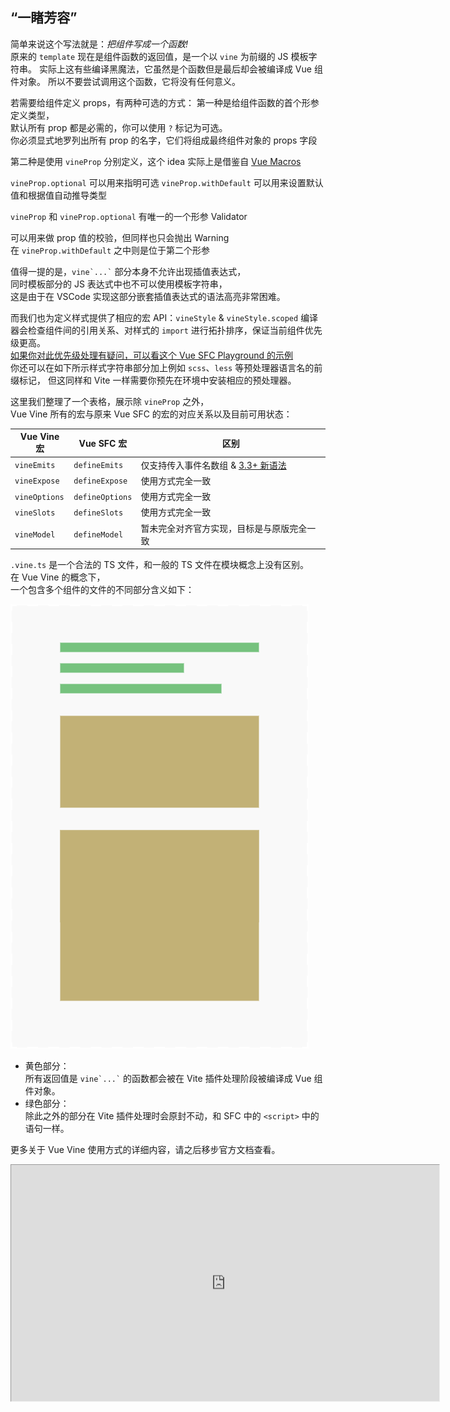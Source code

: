 <h2 class="font-bold text-coolGray">
  “一睹芳容”
</h2>

<p v-click="[0,1]" class="flex flex-col transition-800 w-auto lh-2 text-coolgray-300 text-4">
  <span class="my1">
    简单来说这个写法就是：<i text-6 font-bold>把组件写成一个函数!</i><br>
  </span>
  <span class="my1">
    原来的 <code>template</code> 现在是组件函数的返回值，是一个以 <code>vine</code> 为前缀的 JS 模板字符串。
  </span>
  <span class="my1 text-coolgray-200/80">
    实际上这有些编译黑魔法，它虽然是个函数但是最后却会被编译成 Vue 组件对象。
  </span>
  <span class="text-amber-200/90">
    所以不要尝试调用这个函数，它将没有任何意义。
  </span>
</p>

<p v-click="[1,2]" class="flex flex-col transition-800 w-auto lh-2 text-coolgray-300 text-4">
  <span class="my1 text-6 font-bold text-emerald-300">
    若需要给组件定义 props，有两种可选的方式：
  </span>
  <span class="my1">
    第一种是给组件函数的首个形参定义类型，<br>
    默认所有 prop 都是必需的，你可以使用 <code>?</code> 标记为可选。<br>
    <span class="text-amber-200/90 font-bold">
      你必须显式地罗列出所有 prop 的名字，它们将组成最终组件对象的 props 字段
    </span>
  </span>
</p>

<p v-click="[2,3]" class="flex flex-col transition-800 w-auto lh-2 text-coolgray-300 text-4">
  <span class="my1">
    第二种是使用 <code>vineProp</code> 分别定义，这个 idea 实际上是借鉴自
    <a href="https://vue-macros.dev" class="font-bold text-fuchsia-300">Vue Macros</a>
  </span>
  <div class="flex flex-col my1">
    <span class="my1"><code>vineProp.optional</code> 可以用来指明可选</span>
    <span class="my1"><code>vineProp.withDefault</code> 可以用来设置默认值和根据值自动推导类型</span>
  </div>
</p>

<p v-click="[3,4]" class="flex flex-col transition-800 w-auto lh-2 text-coolgray-300 text-4">
  <span class="my1">
    <code>vineProp</code> 和 <code>vineProp.optional</code> 有唯一的一个形参
    <span class="font-bold text-amber-300">Validator</span>
  </span>
  <div class="flex flex-col my1">
    可以用来做 prop 值的校验，但同样也只会抛出 Warning
  </div>
  <span class="my1">
  在 <code>vineProp.withDefault</code> 之中则是位于第二个形参</span>
</p>

<p v-click="[4,5]" class="flex flex-col transition-800 w-auto lh-2 text-coolgray-300 text-4">
  <span class="my1">
    值得一提的是，<code>vine`...`</code> 部分本身不允许出现插值表达式，<br>
    同时模板部分的 JS 表达式中也不可以使用模板字符串，<br>
    <span class="text-coolgray-100/60">
      这是由于在 VSCode 实现这部分嵌套插值表达式的语法高亮非常困难。
    </span>
    <div class="inline-block text-6 translate-y-1" i-twemoji:face-with-tongue />
  </span>
</p>

<p v-click="[5,6]" class="flex flex-col transition-800 w-auto lh-2 text-coolgray-300 text-4">
  <span class="my1 text-6 font-bold text-emerald-300">
    而我们也为定义样式提供了相应的宏 API：<code>vineStyle</code> & <code>vineStyle.scoped</code>
  </span>
  <span class="my1">
    编译器会检查组件间的引用关系、对样式的 <code>import</code> 进行拓扑排序，保证当前组件优先级更高。<br>
    <a
      href="https://play.vuejs.org/#__PROD__eNqVUk1PwzAM/Sshl4I0tZrgNDokmCYBB0CAxCWX0nptRppESTqKqv53nHQr40OTuMV+z/azXzp6qXW8aYDOaGpzw7UjFlyjichkOWfUWUYvmOS1VsaRRcVFQVZG1SSKkxD54mgkdMTAivRbygDlSlpHaluSuUePo2sQQpEXZURxFJ0wmSbDZJyDgYNai8wBRoSk1ZTkIrPWSwHrUEzXhV59nybVdCANshIM0mSvHEPrPoR/xr6YdJ6dK6HMDJUU50z2YfqWRCe4Lqpd8TJeWyXxJqGC0VzVmgsw99px3IbR2dDLYxku834bcs40MNnl8wrytz/ya9v6HKMPBiyYDTA6Yi4zJeCSHl4+3UGL7xGsVdEIZB8AH8Eq0XiNA+2qkQXK3uMFtTfBLC7LZ7tsHUi7W8oL9cw+8BlFAxcHVv+SexqfhTq8KF5x/Bj+V333s+Cbn4YO3UJNoCTI+ZeVr6KBX172n0d99Hg="
      class="text-3 text-coolgray-100/60">如果你对此优先级处理有疑问，可以看这个 Vue SFC Playground 的示例
    </a> 
    <br>
    你还可以在如下所示样式字符串部分加上例如 <code>scss</code>、<code>less</code> 等预处理器语言名的前缀标记，
    <span class="text-coolgray-200/80">
      但这同样和 Vite 一样需要你预先在环境中安装相应的预处理器。
    </span>
  </span>
</p>

<p v-click="[6,7]" class="flex flex-col transition-800 w-auto lh-2 text-coolgray-300 text-4">
  <span class="mb4">
    这里我们整理了一个表格，展示除 <code>vineProp</code> 之外，<br>
    Vue Vine 所有的宏与原来 Vue SFC 的宏的对应关系以及目前可用状态：
  </span>

  | Vue Vine 宏 | Vue SFC 宏 | 区别 |
  | --- | --- | --- |
  | `vineEmits` | `defineEmits` | <span class="text-amber-200/90">仅支持传入事件名数组 & <a href="https://vuejs.org/api/sfc-script-setup.html#type-only-props-emit-declarations">3.3+ 新语法</a></span> |
  | `vineExpose` | `defineExpose` | <span class="text-green-200/90">使用方式完全一致</span> |
  | `vineOptions` | `defineOptions` | <span class="text-green-200/90">使用方式完全一致</span> |
  | `vineSlots` | `defineSlots` | <span class="text-green-200/90">使用方式完全一致</span> |
  | `vineModel` | `defineModel` | <span class="text-rose-200/90">暂未完全对齐官方实现，目标是与原版完全一致</span> |

</p>

<p v-click="[7,10]" class="flex flex-col transition-800 w-auto lh-2 text-coolgray-300 text-4">
  <span class="text-5 mb4 lh-10">
    <code>.vine.ts</code> 是一个合法的 TS 文件，和一般的 TS 文件在模块概念上没有区别。<br>
    在 Vue Vine 的概念下，<br>
    一个包含多个组件的文件的不同部分含义如下：
  </span>
  <div class="mt6 flex items-stretch">
    <img 
      class="h-160px object-contain" 
      src="/assets/comp-and-module-global.png"
      alt="comp-and-module-global"
    >
    <ul class="mt4 ml4 flex flex-col list-none">
      <li class="mb4 transition-800" v-click="8">
        <span class="font-bold text-amber-200/90">黄色部分：</span><br> 
        所有返回值是 <code>vine`...`</code> 的函数都会被在 Vite 插件处理阶段被编译成 Vue 组件对象。
      </li>
      <li class="mb4 transition-800" v-click="9">
        <span class="font-bold text-emerald-200/90">绿色部分：</span><br> 
        除此之外的部分在 Vite 插件处理时会原封不动，和 SFC 中的 <code>&lt;script&gt;</code> 中的语句一样。
      </li>
    </ul>
  </div>
</p>

<p
  v-click="10"
  class="flex flex-col transition-800 w-auto lh-2 text-coolgray-300 text-4"
  :class="{
    'flex-1': $clicks === 11,
  }"
>
  <span class="mb4 font-bold">
    更多关于 Vue Vine 使用方式的详细内容，请之后移步官方文档查看。
  </span>

  <div class="w-full h-364px">
    <iframe
      class="vue-vine-site-iframe"
      src="https://vue-vine.dev"
      style="
        width: 1280px;
        height: 720px;
        transform-origin: left top;
        transform: scale(0.535, 0.525);
      "
    />
  </div>
</p>

<!-- --- ↑ 上面是内容 ----- ↓ 下面是代码 --- -->

<template v-if="$clicks < 6">

````md magic-move
```vue-vine
export function App() {
  const count = ref(1)

  return vine`
    <div>{{ count }}</div>
    <button @click="count += 1">Count + 1</button>
  `
}
```
```vue-vine
export function Button(props: {
  type: 'primary' | 'info' | 'warning' | 'error'
  size?: 'small' | 'medium' | 'large'
  disabled?: boolean
}) {
  const btnClasses = computed(() => [`btn-${props.type}`, `btn-${props.size}`])

  return vine`
    <button
      class="vine-btn"
      :class="btnClasses"
      :disabled="disabled"
    >
      <slot />
    </button>
  `
}
```
```vue-vine
export function Button() {
  const type = vineProp<'primary' | 'info' | 'warning' | 'error'>()
  const size = vineProp.optional<'small' | 'medium' | 'large'>()
  const text = vineProp<boolean>()
  const disabled = vineProp.withDefault(false)

  const btnClasses = computed(() => [`btn-${type.value}`, `btn-${size.value}`])
  return vine`
    <button
      class="vine-btn"
      :class="btnClasses"
      :disabled="disabled"
    >
      <slot />
    </button>
  `
}
```
```vue-vine
const ButtonTypes = ['primary', 'info', 'warning', 'error']
type ButtonType = 'primary' | 'info' | 'warning' | 'error'

export function Button() {
  const type = vineProp<ButtonType>((v) => ButtonTypes.includes(v))

  // ...
  return vine`...`
}
```
```vue-vine
export function Button() {
  const type = vineProp<'primary' | 'info' | 'warning' | 'error'>()
  const size = vineProp.optional<'small' | 'medium' | 'large'>()
  const disabled = vineProp.withDefault(false)

  return vine`
    <button
      class="vine-btn"
      :class="[
        'btn-' + type,
        'btn-' + size,
      ]"
      :disabled="disabled"
    >
      <slot />
    </button>
  `
}
```
```vue-vine
export function Button() {
  // ...
  vineStyle.scoped(scss`
    .vine-btn {
      // ...

      .btn-primary {
        background-color: $primary-bg;
        color: $primary-text;
      }
    }
  `)

  return vine`...`
}
```
````

</template>

<floating-card 
  v-click="[1,2]" 
  class="right-4 top-60% translate-y--50%"
>

```js
const Button = {
  props: {
    type: { required: true },
    size: { /* Simple prop */ },
    disabled: { type: Boolean },
  },
  // ...
}
```

</floating-card>

<floating-card 
  v-click="[2,3]" 
  class="right-4 bottom-10% translate-y-20%"
>

```js
const Button = {
  props: {
    type: { required: true },
    size: { /* Simple prop */ },
    text: { type: Boolean },
    disabled: { type: Boolean, default: false },
  },
  // ...
}
```

</floating-card>

<floating-card 
  v-click="[3,4]" 
  class="right-4 bottom-10% translate-y-20%"
>

```js
const Button = {
  props: {
    type: {
      required: true,
      validator: (v) => ButtonTypes.includes(v),
    },
  },
  // ...
}
```

</floating-card>

<floating-card 
  v-click="[5,6]" 
  class="right-4 bottom-20px rounded-2xl"
>

```js
import "/src/pages/home?type=vine-style&scopeId=1a30fb00&comp=App&lang=scss&scoped=true&virtual.scss";
import "/src/pages/home?type=vine-style&scopeId=70799c01&comp=Button&lang=css&virtual.css";
```

</floating-card>

<!--
[click] 需要显式地罗列出所有 prop 的名字意味着：你不可以直接用一个类型的名字作为 props 的类型标注，因为 Vine 编译器不内嵌 TS 编译器和上下文，无法得知某个名字的类型之中的所有字段。

[click] 对于 prop 有一个需要注意的限制，或者说特例，是 boolean 类型的默认值只能使用 `true` 或 `false` 字面量来表达而不可以用变量。这是由于 Vue 对属性的 Boolean-Cast 机制需要明确知道它是一个布尔型，同样也是因为我们不内嵌 TS 编译器所以只能要求用户指明。
-->
